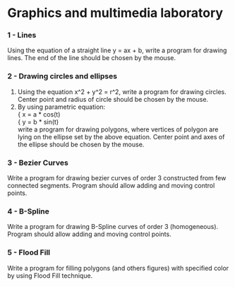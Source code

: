 # Graphics and multimedia laboratory

### 1 - Lines   
Using the equation of a straight line y = ax + b, write a program for drawing lines. The end of the line should be chosen by the mouse. 

### 2 - Drawing circles and ellipses
1. Using the equation x^2 + y^2 = r^2, write a program for drawing circles. Center point and radius of circle should be chosen by the mouse.
2. By using parametric equation:   
{ x = a * cos(t)   
{ y = b * sin(t)   
write a program for drawing polygons, where vertices of polygon are lying on the ellipse set by the above equation. Center point and axes of the ellipse should be chosen by the mouse.
   
### 3 - Bezier Curves
Write a program for drawing bezier curves of order 3 constructed from few connected segments. Program should allow adding and moving control points.
   
### 4 - B-Spline
Write a program for drawing B-Spline curves of order 3 (homogeneous). Program should allow adding and moving control points.
   
### 5 - Flood Fill    
Write a program for filling polygons (and others figures) with specified color by using Flood Fill technique.